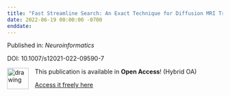 ```yaml
---
title: "Fast Streamline Search: An Exact Technique for Diffusion MRI Tractography."
date: 2022-06-19 00:00:00 -0700
enddate:
---
```


Published in: *Neuroinformatics*

DOI: 10.1007/s12021-022-09590-7

<img src="https://upload.wikimedia.org/wikipedia/commons/thumb/7/77/Open_Access_logo_PLoS_transparent.svg/800px-Open_Access_logo_PLoS_transparent.svg.png" alt="drawing" width="50" align="left"/> &nbsp;&nbsp;&nbsp;This publication is available in **Open Access**! (Hybrid OA)

&nbsp;&nbsp;&nbsp;[Access it freely here](https://link.springer.com/content/pdf/10.1007/s12021-022-09590-7.pdf
)

